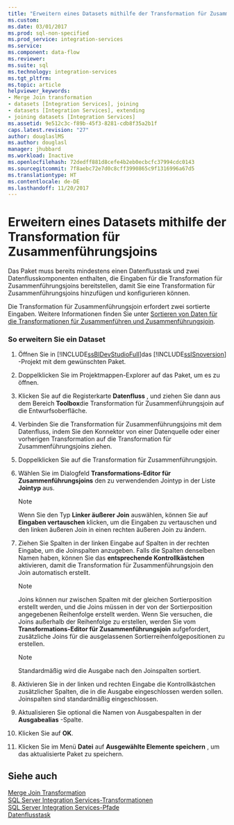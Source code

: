 ```yaml
---
title: "Erweitern eines Datasets mithilfe der Transformation für Zusammenführungsjoin | Microsoft-Dokumentation"
ms.custom: 
ms.date: 03/01/2017
ms.prod: sql-non-specified
ms.prod_service: integration-services
ms.service: 
ms.component: data-flow
ms.reviewer: 
ms.suite: sql
ms.technology: integration-services
ms.tgt_pltfrm: 
ms.topic: article
helpviewer_keywords:
- Merge Join transformation
- datasets [Integration Services], joining
- datasets [Integration Services], extending
- joining datasets [Integration Services]
ms.assetid: 9e512c3c-f89b-45f3-8281-cdb8f35a2b1f
caps.latest.revision: "27"
author: douglaslMS
ms.author: douglasl
manager: jhubbard
ms.workload: Inactive
ms.openlocfilehash: 72dedff881d8cefe4b2eb0ecbcfc37994cdc0143
ms.sourcegitcommit: 7f8aebc72e7d0c8cff3990865c9f1316996a67d5
ms.translationtype: HT
ms.contentlocale: de-DE
ms.lasthandoff: 11/20/2017
---
```

# <a name="extend-a-dataset-by-using-the-merge-join-transformation"></a>Erweitern eines Datasets mithilfe der Transformation für Zusammenführungsjoins
  Das Paket muss bereits mindestens einen Datenflusstask und zwei Datenflusskomponenten enthalten, die Eingaben für die Transformation für Zusammenführungsjoins bereitstellen, damit Sie eine Transformation für Zusammenführungsjoins hinzufügen und konfigurieren können.  
  
 Die Transformation für Zusammenführungsjoin erfordert zwei sortierte Eingaben. Weitere Informationen finden Sie unter [Sortieren von Daten für die Transformationen für Zusammenführen und Zusammenführungsjoin](../../../integration-services/data-flow/transformations/sort-data-for-the-merge-and-merge-join-transformations.md).  
  
### <a name="to-extend-a-dataset"></a>So erweitern Sie ein Dataset  
  
1.  Öffnen Sie in [!INCLUDE[ssBIDevStudioFull](../../../includes/ssbidevstudiofull-md.md)]das [!INCLUDE[ssISnoversion](../../../includes/ssisnoversion-md.md)] -Projekt mit dem gewünschten Paket.  
  
2.  Doppelklicken Sie im Projektmappen-Explorer auf das Paket, um es zu öffnen.  
  
3.  Klicken Sie auf die Registerkarte **Datenfluss** , und ziehen Sie dann aus dem Bereich **Toolbox**die Transformation für Zusammenführungsjoin auf die Entwurfsoberfläche.  
  
4.  Verbinden Sie die Transformation für Zusammenführungsjoins mit dem Datenfluss, indem Sie den Konnektor von einer Datenquelle oder einer vorherigen Transformation auf die Transformation für Zusammenführungsjoins ziehen.  
  
5.  Doppelklicken Sie auf die Transformation für Zusammenführungsjoin.  
  
6.  Wählen Sie im Dialogfeld **Transformations-Editor für Zusammenführungsjoins** den zu verwendenden Jointyp in der Liste **Jointyp** aus.  
  
    > [!NOTE]  
    >  Wenn Sie den Typ **Linker äußerer Join** auswählen, können Sie auf **Eingaben vertauschen** klicken, um die Eingaben zu vertauschen und den linken äußeren Join in einen rechten äußeren Join zu ändern.  
  
7.  Ziehen Sie Spalten in der linken Eingabe auf Spalten in der rechten Eingabe, um die Joinspalten anzugeben. Falls die Spalten denselben Namen haben, können Sie das **entsprechende Kontrollkästchen** aktivieren, damit die Transformation für Zusammenführungsjoin den Join automatisch erstellt.  
  
    > [!NOTE]  
    >  Joins können nur zwischen Spalten mit der gleichen Sortierposition erstellt werden, und die Joins müssen in der von der Sortierposition angegebenen Reihenfolge erstellt werden. Wenn Sie versuchen, die Joins außerhalb der Reihenfolge zu erstellen, werden Sie vom **Transformations-Editor für Zusammenführungsjoin** aufgefordert, zusätzliche Joins für die ausgelassenen Sortierreihenfolgepositionen zu erstellen.  
  
    > [!NOTE]  
    >  Standardmäßig wird die Ausgabe nach den Joinspalten sortiert.  
  
8.  Aktivieren Sie in der linken und rechten Eingabe die Kontrollkästchen zusätzlicher Spalten, die in die Ausgabe eingeschlossen werden sollen. Joinspalten sind standardmäßig eingeschlossen.  
  
9. Aktualisieren Sie optional die Namen von Ausgabespalten in der **Ausgabealias** -Spalte.  
  
10. Klicken Sie auf **OK**.  
  
11. Klicken Sie im Menü **Datei** auf **Ausgewählte Elemente speichern** , um das aktualisierte Paket zu speichern.  
  
## <a name="see-also"></a>Siehe auch  
 [Merge Join Transformation](../../../integration-services/data-flow/transformations/merge-join-transformation.md)   
 [SQL Server Integration Services-Transformationen](../../../integration-services/data-flow/transformations/integration-services-transformations.md)   
 [SQL Server Integration Services-Pfade](../../../integration-services/data-flow/integration-services-paths.md)   
 [Datenflusstask](../../../integration-services/control-flow/data-flow-task.md)  
  
  
